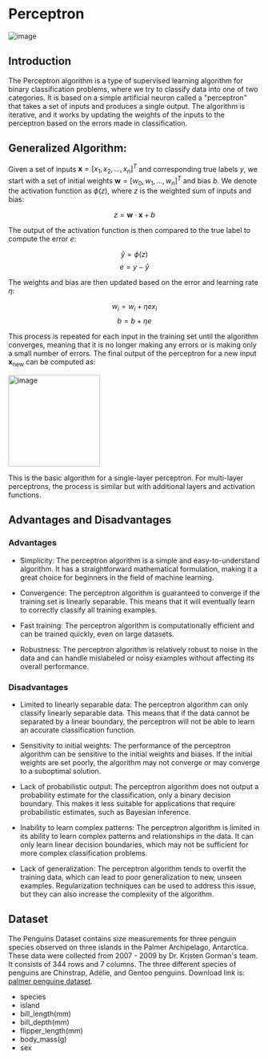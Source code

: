 # Perceptron
![image](https://user-images.githubusercontent.com/120424457/233535540-ade16c9c-93cc-45c7-b48e-545993f5c111.png)

## Introduction
The Perceptron algorithm is a type of supervised learning algorithm for binary classification problems, where we try to classify data into one of two categories. It is based on a simple artificial neuron called a "perceptron" that takes a set of inputs and produces a single output. The algorithm is iterative, and it works by updating the weights of the inputs to the perceptron based on the errors made in classification.

## Generalized Algorithm: 

Given a set of inputs $\mathbf{x} = [x_1, x_2, ..., x_n]^T$ and corresponding true labels $y$, we start with a set of initial weights $\mathbf{w} = [w_0, w_1, ..., w_n]^T$ and bias $b$. We denote the activation function as $\phi(z)$, where $z$ is the weighted sum of inputs and bias:

$$z = \mathbf{w} \cdot \mathbf{x} + b$$

The output of the activation function is then compared to the true label to compute the error $e$:

$$\hat{y} = \phi(z)$$
$$e = y - \hat{y}$$

The weights and bias are then updated based on the error and learning rate $\eta$:

$$w_i = w_i + \eta e x_i$$
$$b = b + \eta e$$

This process is repeated for each input in the training set until the algorithm converges, meaning that it is no longer making any errors or is making only a small number of errors. The final output of the perceptron for a new input $\mathbf{x}_\text{new}$ can be computed as:


<img width="183" alt="image" src="https://user-images.githubusercontent.com/120424457/235818776-9b3b51cd-cd1c-41da-8560-064ce56634b0.png">


This is the basic algorithm for a single-layer perceptron. For multi-layer perceptrons, the process is similar but with additional layers and activation functions.

## Advantages and Disadvantages

### Advantages

- Simplicity: The perceptron algorithm is a simple and easy-to-understand algorithm. It has a straightforward mathematical formulation, making it a great choice for beginners in the field of machine learning.

- Convergence: The perceptron algorithm is guaranteed to converge if the training set is linearly separable. This means that it will eventually learn to correctly classify all training examples.

- Fast training: The perceptron algorithm is computationally efficient and can be trained quickly, even on large datasets.

- Robustness: The perceptron algorithm is relatively robust to noise in the data and can handle mislabeled or noisy examples without affecting its overall performance.


### Disadvantages

- Limited to linearly separable data: The perceptron algorithm can only classify linearly separable data. This means that if the data cannot be separated by a linear boundary, the perceptron will not be able to learn an accurate classification function.

- Sensitivity to initial weights: The performance of the perceptron algorithm can be sensitive to the initial weights and biases. If the initial weights are set poorly, the algorithm may not converge or may converge to a suboptimal solution.

- Lack of probabilistic output: The perceptron algorithm does not output a probability estimate for the classification, only a binary decision boundary. This makes it less suitable for applications that require probabilistic estimates, such as Bayesian inference.

- Inability to learn complex patterns: The perceptron algorithm is limited in its ability to learn complex patterns and relationships in the data. It can only learn linear decision boundaries, which may not be sufficient for more complex classification problems.

- Lack of generalization: The perceptron algorithm tends to overfit the training data, which can lead to poor generalization to new, unseen examples. Regularization techniques can be used to address this issue, but they can also increase the complexity of the algorithm.

## Dataset
The Penguins Dataset contains size measurements for three penguin species observed on three islands in the Palmer Archipelago, Antarctica. These data were collected from 2007 - 2009 by Dr. Kristen Gorman's team. It consists of 344 rows and 7 columns. The three different species of penguins are Chinstrap, Adélie, and Gentoo penguins. Download link is: [palmer penguine dataset](https://www.kaggle.com/datasets/parulpandey/palmer-archipelago-antarctica-penguin-data).
* species
* island
* bill_length(mm)
* bill_depth(mm)
* flipper_length(mm)
* body_mass(g)
* sex
